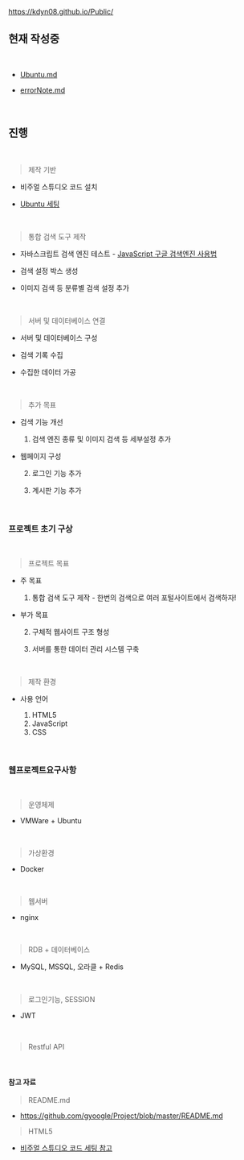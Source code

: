 https://kdyn08.github.io/Public/

## 현재 작성중

<br>

 - [Ubuntu.md](https://github.com/Kdyn08/Public/edit/main/Ubuntu.md)
 
 - [errorNote.md](https://github.com/Kdyn08/Public/new/main)

<br>

## 진행 

<br>

> 제작 기반

   - 비주얼 스튜디오 코드 설치
    
   - [Ubuntu 세팅](https://github.com/Kdyn08/Public/edit/main/Ubuntu.md)

<br>

> 통합 검색 도구 제작
  
   - 자바스크립트 검색 엔진 테스트  - [JavaScript 구글 검색엔진 사용법](https://homnay.tistory.com/56)
    
   - 검색 설정 박스 생성
    
   - 이미지 검색 등 분류별 검색 설정 추가

<br>

> 서버 및 데이터베이스 연결

   - 서버 및 데이터베이스 구성
    
   - 검색 기록 수집
    
   - 수집한 데이터 가공

<br>

> 추가 목표

  - 검색 기능 개선

    1. 검색 엔진 종류 및 이미지 검색 등 세부설정 추가

  - 웹페이지 구성

    2. 로그인 기능 추가
    
    3. 계시판 기능 추가

<br>

### 프로젝트 초기 구상

<br>

> 프로젝트 목표
 
  - 주 목표

    1. 통합 검색 도구 제작 - 한번의 검색으로 여러 포털사이트에서 검색하자!
    
  - 부가 목표
    
    2. 구체적 웹사이트 구조 형성
   
    3. 서버를 통한 데이터 관리 시스템 구축

<br>

> 제작 환경

  - 사용 언어
    
    1. HTML5
    2. JavaScript
    3. CSS
    
<br>

### 웹프로젝트요구사항

<br>

> 운영체제
 
 - VMWare + Ubuntu

<br>

> 가상환경

 - Docker

<br>

> 웹서버

 - nginx

<br>

> RDB + 데이터베이스

 - MySQL, MSSQL, 오라클 + Redis

<br>

> 로그인기능, SESSION

 - JWT

<br>

> Restful API

<br>

#### 참고 자료

> README.md

  - https://github.com/gyoogle/Project/blob/master/README.md

> HTML5

  - [비주얼 스튜디오 코드 세팅 참고](https://digiconfactory.tistory.com/entry/HTML5-%EA%B8%B0%EC%B4%88-%EB%B9%84%EC%A3%BC%EC%96%BC-%EC%8A%A4%ED%8A%9C%EB%94%94%EC%98%A4-%EC%BD%94%EB%93%9C-%EC%84%A4%EC%B9%98%EC%99%80-%EC%B4%88%EA%B8%B0%EC%84%A4%EC%A0%95-%ED%85%8C%EB%A7%88-%EC%8B%A4%ED%96%89-%ED%85%8C%EC%8A%A4%ED%8A%B8)


   
